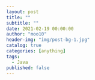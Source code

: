 ```yaml
---
layout: post
title: ""
subtitle: ""
date: 2021-02-19 00:00:00
author: "moo10"
header-img: "img/post-bg-1.jpg"
catalog: true
categories: [anything]
tags:
  - Java
published: false
---
```

